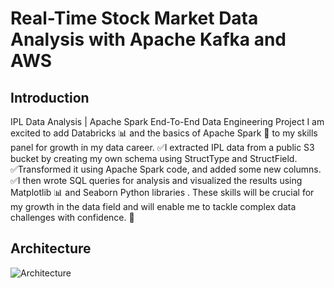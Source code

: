 # Real-Time Stock Market Data Analysis with Apache Kafka and AWS
 ## Introduction
 
IPL Data Analysis | Apache Spark End-To-End Data Engineering Project I am excited to add Databricks 📊 and the basics of Apache Spark 🚀 to my skills panel for growth in my data career.
✅I extracted IPL data from a public S3 bucket by creating my own schema using StructType and StructField. ✅Transformed it using Apache Spark code, and added some new columns. ✅I then wrote SQL queries for analysis and visualized the results using Matplotlib 📊 and Seaborn Python libraries . These skills will be crucial for my growth in the data field and will enable me to tackle complex data challenges with confidence. 💪

## Architecture
![Architecture](https://github.com/user-attachments/assets/ef8261ba-2ba7-4ab3-b0f6-6bea32115d73)
